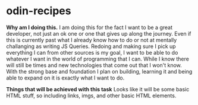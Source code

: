 # odin-recipes

**Why am I doing this.**
I am doing this for the fact I want to be a great developer, not just an ok one or one that gives up along the journey.
Even if this is currently past what I already know how to do or not at mentally challanging as writing JS Queries.
Redoing and making sure I pick up everything I can from other sources is my goal, I want to be able to do whatever I want in the world
of programming that I can. While I know there will still be times and new technologies that come out that I won't know.
With the strong base and foundation I plan on building, learning it and being able to expand on it is exactly what I want to do.

**Things that will be achieved with this task**
Looks like it will be some basic HTML stuff, so including links, imgs, and other basic HTML elements.
